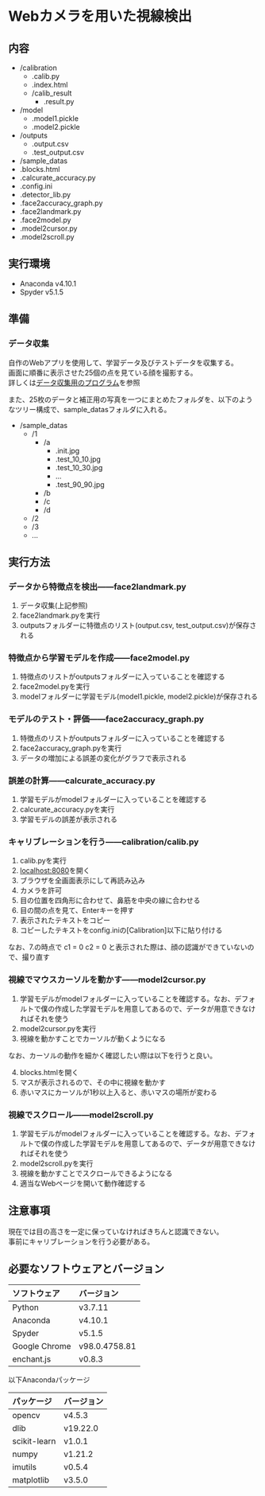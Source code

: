 # Webカメラを用いた視線検出

## 内容

+ /calibration
    + .calib.py
    + .index.html
    + /calib_result
        + .result.py
+ /model
    + .model1.pickle
    + .model2.pickle
+ /outputs
    + .output.csv
    + .test_output.csv
+ /sample_datas
+ .blocks.html
+ .calcurate_accuracy.py
+ .config.ini
+ .detector_lib.py
+ .face2accuracy_graph.py
+ .face2landmark.py
+ .face2model.py
+ .model2cursor.py
+ .model2scroll.py

## 実行環境

- Anaconda v4.10.1
- Spyder v5.1.5

## 準備

### データ収集

自作のWebアプリを使用して、学習データ及びテストデータを収集する。  
画面に順番に表示させた25個の点を見ている顔を撮影する。  
詳しくは[データ収集用のプログラム](https://github.com/shotaro27/facephoto)を参照

また、25枚のデータと補正用の写真を一つにまとめたフォルダを、以下のようなツリー構成で、sample_datasフォルダに入れる。

+ /sample_datas
    + /1
        + /a
            + .init.jpg
            + .test_10_10.jpg
            + .test_10_30.jpg
            + ...
            + .test_90_90.jpg
        + /b
        + /c
        + /d
    + /2
    + /3
    + ...

## 実行方法

### データから特徴点を検出――face2landmark.py
1. データ収集(上記参照)
2. face2landmark.pyを実行
3. outputsフォルダーに特徴点のリスト(output.csv, test_output.csv)が保存される

### 特徴点から学習モデルを作成――face2model.py
1. 特徴点のリストがoutputsフォルダーに入っていることを確認する
2. face2model.pyを実行
3. modelフォルダーに学習モデル(model1.pickle, model2.pickle)が保存される

### モデルのテスト・評価――face2accuracy_graph.py
1. 特徴点のリストがoutputsフォルダーに入っていることを確認する
2. face2accuracy_graph.pyを実行
3. データの増加による誤差の変化がグラフで表示される

### 誤差の計算――calcurate_accuracy.py
1. 学習モデルがmodelフォルダーに入っていることを確認する
2. calcurate_accuracy.pyを実行
3. 学習モデルの誤差が表示される

### キャリブレーションを行う――calibration/calib.py
1. calib.pyを実行
2. [localhost:8080](https://localhost:8080/)を開く
3. ブラウザを全画面表示にして再読み込み
4. カメラを許可
5. 目の位置を四角形に合わせて、鼻筋を中央の線に合わせる
6. 目の間の点を見て、Enterキーを押す
7. 表示されたテキストをコピー
8. コピーしたテキストをconfig.iniの[Calibration]以下に貼り付ける

なお、7.の時点で
c1 = 0
c2 = 0
と表示された際は、顔の認識ができていないので、撮り直す

### 視線でマウスカーソルを動かす――model2cursor.py
1. 学習モデルがmodelフォルダーに入っていることを確認する。なお、デフォルトで僕の作成した学習モデルを用意してあるので、データが用意できなければそれを使う
2. model2cursor.pyを実行
3. 視線を動かすことでカーソルが動くようになる

なお、カーソルの動作を細かく確認したい際は以下を行うと良い。

4. blocks.htmlを開く
5. マスが表示されるので、その中に視線を動かす
6. 赤いマスにカーソルが1秒以上入ると、赤いマスの場所が変わる

### 視線でスクロール――model2scroll.py
1. 学習モデルがmodelフォルダーに入っていることを確認する。なお、デフォルトで僕の作成した学習モデルを用意してあるので、データが用意できなければそれを使う
2. model2scroll.pyを実行
3. 視線を動かすことでスクロールできるようになる
4. 適当なWebページを開いて動作確認する

## 注意事項

現在では目の高さを一定に保っていなければきちんと認識できない。  
事前にキャリブレーションを行う必要がある。

## 必要なソフトウェアとバージョン

|   ソフトウェア  |  バージョン  |
|:--------------|:---------------|
| Python        | v3.7.11        |
| Anaconda      | v4.10.1        |
| Spyder        | v5.1.5         |
| Google Chrome | v98.0.4758.81  |
| enchant.js    | v0.8.3         |

以下Anacondaパッケージ

|   パッケージ  |  バージョン  |
|:--------------|:---------------|
| opencv        | v4.5.3         |
| dlib          | v19.22.0       |
| scikit-learn  | v1.0.1         |
| numpy         | v1.21.2        |
| imutils       | v0.5.4         |
| matplotlib    | v3.5.0         |